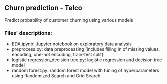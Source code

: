 ## Churn prediction - Telco 

Predict probability of customer churning using various models

### Files' descriptions:
* EDA.ipynb: Jupyter notebook on exploratory data analysis
* preprocess.py: data preprocessing (includes filling in of missing values, encoding, one-hot encoding, train-test split)
* logistic regression_decision tree.py: logistic regression and decision tree model
* random forest.py: random forest model with tuning of hyperparameters using Randomized Search and Grid Search
